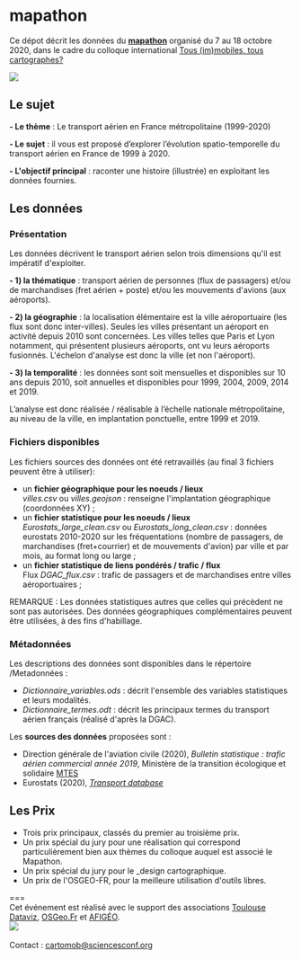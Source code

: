 # mapathon
Ce dépot décrit les données du [**mapathon**](https://cartomob.sciencesconf.org/resource/page/id/14) organisé du 7 au 18 octobre 2020, dans le cadre du colloque international [Tous (im)mobiles, tous cartographes?](https://cartomob.sciencesconf.org/)
 
![](https://i.imgur.com/1gKUrgY.png)

## Le sujet

**- Le thème** : Le transport aérien en France métropolitaine (1999-2020)

**- Le sujet** : il vous est proposé d’explorer l’évolution spatio-temporelle du transport aérien en France de 1999 à 2020. 

**- L'objectif principal** : raconter une histoire (illustrée) en exploitant les données fournies. 

## Les données

### Présentation 

Les données décrivent le transport aérien selon trois dimensions qu'il est impératif d'exploiter. 

**- 1) la thématique** : transport aérien de personnes (flux de passagers) et/ou de marchandises (fret aérien + poste) et/ou les mouvements d'avions (aux aéroports).

**- 2) la géographie** : la localisation élémentaire est la ville aéroportuaire (les flux sont donc inter-villes). Seules les villes présentant un aéroport en activité depuis 2010 sont concernées. Les villes telles que Paris et Lyon notamment, qui présentent plusieurs aéroports, ont vu leurs aéroports fusionnés. L'échelon d'analyse est donc la ville (et non l'aéroport).

**- 3) la temporalité** : les données sont soit mensuelles et disponibles sur 10 ans depuis 2010, soit annuelles et disponibles pour 1999, 2004, 2009, 2014 et 2019.

L’analyse est donc réalisée / réalisable à l’échelle nationale métropolitaine, au niveau de la ville, en implantation ponctuelle, entre 1999 et 2019.

### Fichiers disponibles

Les fichiers sources des données ont été retravaillés (au final 3 fichiers peuvent être à utiliser):
- un **fichier géographique pour les noeuds / lieux** </br> _villes.csv_ ou _villes.geojson_ : renseigne l'implantation géographique (coordonnées XY) ;
- un **fichier statistique pour les noeuds / lieux** </br> _Eurostats_large_clean.csv_ ou _Eurostats_long_clean.csv_ : données eurostats 2010-2020 sur les fréquentations (nombre de passagers, de marchandises (fret+courrier) et de mouvements d'avion) par ville et par mois, au format long ou large ;
- un **fichier statistique de liens pondérés / trafic / flux** </br> Flux _DGAC_flux.csv_ : trafic de passagers et de marchandises entre villes aéroportuaires ; 

REMARQUE : Les données statistiques autres que celles qui précèdent ne sont pas autorisées.
Des données géographiques complémentaires peuvent être utilisées, à des fins d'habillage.

### Métadonnées
Les descriptions des données sont disponibles dans le répertoire /Metadonnées :
- _Dictionnaire_variables.ods_ : décrit l'ensemble des variables statistiques et leurs modalités.
- _Dictionnaire_termes.odt_ : décrit les principaux termes du transport aérien français (réalisé d'après la DGAC).

Les **sources des données** proposées sont : 
- Direction générale de l'aviation civile (2020), _Bulletin statistique : trafic aérien commercial année 2019_, Ministère de la transition écologique et solidaire [MTES](https://www.ecologie.gouv.fr/)
- Eurostats (2020), [_Transport database_](https://ec.europa.eu/eurostat/web/transport/data/database)

## Les Prix
- Trois prix principaux, classés du premier au troisième prix.
- Un prix spécial du jury pour une réalisation qui correspond particulièrement bien aux thèmes du colloque auquel est associé le Mapathon.
- Un prix spécial du jury pour le _design cartographique.
- Un prix de l'OSGEO-FR, pour la meilleure utilisation d'outils libres.

=== </br>
Cet événement est réalisé avec le support des associations [Toulouse Dataviz](http://toulouse-dataviz.fr), [OSGeo.Fr](https://www.osgeo.org/local-chapters/osgeo-fr/) et [AFIGÉO](http://www.afigeo.asso.fr/).</br> 
![](https://i.imgur.com/NZvq8Zl.png) </br>    
Contact : cartomob@sciencesconf.org

